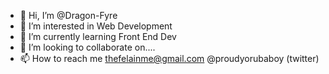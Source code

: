 - 👋 Hi, I’m @Dragon-Fyre
- 👀 I’m interested in Web Development 
- 🌱 I’m currently learning Front End Dev
- 💞️ I’m looking to collaborate on.... 
- 📫 How to reach me thefelainme@gmail.com @proudyorubaboy (twitter) 

<!---
Dragon-Fyre/Dragon-Fyre is a ✨ special ✨ repository because its `README.md` (this file) appears on your GitHub profile.
You can click the Preview link to take a look at your changes.
--->
